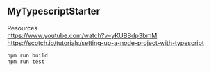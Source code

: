 ## MyTypescriptStarter

Resources  
https://www.youtube.com/watch?v=yKUBBdp3bmM
https://scotch.io/tutorials/setting-up-a-node-project-with-typescript

```
npm run build
npm run test
```
